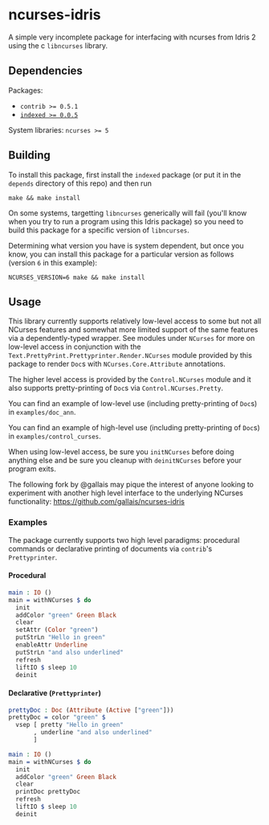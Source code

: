 # ncurses-idris
A simple very incomplete package for interfacing with ncurses from Idris 2 using the c `libncurses` library.

## Dependencies
Packages:
- `contrib >= 0.5.1`
- [`indexed >= 0.0.5`](http://github.com/mattpolzin/idris-indexed.git)

System libraries:
`ncurses >= 5`

## Building
To install this package, first install the `indexed` package (or put it in the `depends` directory of this repo) and then run
```shell
make && make install
```

On some systems, targetting `libncurses` generically will fail (you'll know when you try to run a program using this Idris package) so you need to build this package for a specific version of `libncurses`.

Determining what version you have is system dependent, but once you know, you can install this package for a particular version as follows (version `6` in this example):
```shell
NCURSES_VERSION=6 make && make install
```

## Usage
This library currently supports relatively low-level access to some but not all NCurses features and
somewhat more limited support of the same features via a dependently-typed wrapper. See modules under
`NCurses` for more on low-level access in conjunction with the `Text.PrettyPrint.Prettyprinter.Render.NCurses`
module provided by this package to render `Doc`s with `NCurses.Core.Attribute` annotations.

The higher level access is provided by the `Control.NCurses` module and it also supports pretty-printing of
`Doc`s via `Control.NCurses.Pretty`.

You can find an example of low-level use (including pretty-printing of `Doc`s) in `examples/doc_ann`.

You can find an example of high-level use (including pretty-printing of `Doc`s) in `examples/control_curses`.

When using low-level access, be sure you `initNCurses` before doing anything else and be sure you cleanup
with `deinitNCurses` before your program exits.

The following fork by @gallais may pique the interest of anyone looking to experiment with another high level interface to the underlying NCurses functionality: https://github.com/gallais/ncurses-idris

### Examples

The package currently supports two high level paradigms: procedural commands or declarative printing of documents via `contrib`'s `Prettyprinter`.

#### Procedural

```idris
main : IO ()
main = withNCurses $ do
  init
  addColor "green" Green Black
  clear
  setAttr (Color "green")
  putStrLn "Hello in green"
  enableAttr Underline
  putStrLn "and also underlined"
  refresh
  liftIO $ sleep 10
  deinit
```

#### Declarative (`Prettyprinter`)

```idris
prettyDoc : Doc (Attribute (Active ["green"]))
prettyDoc = color "green" $
  vsep [ pretty "Hello in green"
       , underline "and also underlined"
       ]

main : IO ()
main = withNCurses $ do
  init
  addColor "green" Green Black
  clear
  printDoc prettyDoc
  refresh
  liftIO $ sleep 10
  deinit
```

